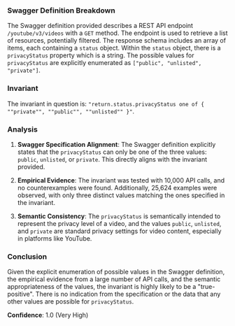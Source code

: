 ### Swagger Definition Breakdown

The Swagger definition provided describes a REST API endpoint `/youtube/v3/videos` with a `GET` method. The endpoint is used to retrieve a list of resources, potentially filtered. The response schema includes an array of items, each containing a `status` object. Within the `status` object, there is a `privacyStatus` property which is a string. The possible values for `privacyStatus` are explicitly enumerated as `["public", "unlisted", "private"]`.

### Invariant

The invariant in question is: `"return.status.privacyStatus one of { ""private"", ""public"", ""unlisted"" }"`.

### Analysis

1. **Swagger Specification Alignment**: The Swagger definition explicitly states that the `privacyStatus` can only be one of the three values: `public`, `unlisted`, or `private`. This directly aligns with the invariant provided.

2. **Empirical Evidence**: The invariant was tested with 10,000 API calls, and no counterexamples were found. Additionally, 25,624 examples were observed, with only three distinct values matching the ones specified in the invariant.

3. **Semantic Consistency**: The `privacyStatus` is semantically intended to represent the privacy level of a video, and the values `public`, `unlisted`, and `private` are standard privacy settings for video content, especially in platforms like YouTube.

### Conclusion

Given the explicit enumeration of possible values in the Swagger definition, the empirical evidence from a large number of API calls, and the semantic appropriateness of the values, the invariant is highly likely to be a "true-positive". There is no indication from the specification or the data that any other values are possible for `privacyStatus`.

**Confidence**: 1.0 (Very High)
